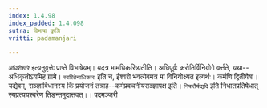 ```yaml
---
index: 1.4.98
index_padded: 1.4.098
sutra: विभाषा कृञि
vritti: padamanjari

---
```

`अधिरीश्वरे` इत्यनुवृत्तेः प्राप्ते विभाषेयम्। यदत्र मामधिकरिष्यतीति। अधिपूर्वः करोतिर्विनियोगे वर्त्तते, यथा--अधिकृतोऽयमिह ग्रामे। `स्वरितेनाधिकारः` इति च, ईश्वरो भवत्येवमत्र मां विनियोक्ष्यत इत्यर्थः। कर्मणि द्वितीयैषा। यद्येवम्, सञ्ज्ञाविधानस्य किं प्रयोजनं तत्राह--कर्मप्रवचनीयसञ्ज्ञापक्ष इति। `निपातैर्यद्यदि` इति निधातप्रतिषेधात् स्यप्रत्ययस्वरेण तिङन्तमुदात्तवत्।।
पदमञ्जरी